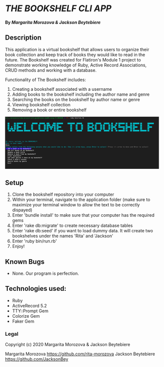 # _THE BOOKSHELF CLI APP_

#### By _**Margarita Morozova & Jackson Beytebiere**_

## Description
This application is a virtual bookshelf that allows users to organize their book collection and keep track of books they would like to read in the future. The Bookshelf was created for Flatiron's Module 1 project to demonstrate working knowledge of Ruby, Active Record Associations, CRUD methods and working with a database.

Functionality of The Bookshelf includes:
1. Creating a bookshelf associated with a username
2. Adding books to the bookshelf including the author name and genre
3. Searching the books on the bookshelf by author name or genre
4. Viewing bookshelf collection
5. Removing a book or entire bookshelf

![Menu of the project](img/menu.png)

## Setup
1. Clone the bookshelf repository into your computer
2. Within your terminal, navigate to the application folder (make sure to maximize your terminal window to allow the text to be correctly dispayed)
3. Enter 'bundle install' to make sure that your computer has the required gems
4. Enter 'rake db:migrate' to create necessary database tables
5. Enter 'rake db:seed' if you want to load dummy data. It will create two bookshelves under the names 'Rita' and 'Jackson'
6. Enter 'ruby bin/run.rb'
7. Enjoy!

## Known Bugs
* None. Our program is perfection.

## Technologies used:
* Ruby
* ActiveRecord 5.2
* TTY::Prompt Gem
* Colorize Gem
* Faker Gem

### Legal
Copyright (c) 2020 Margarita Morozova & Jackson Beytebiere

Margarita Morozova https://github.com/rita-morozova
Jackson Beytebiere https://github.com/JacksonBey
